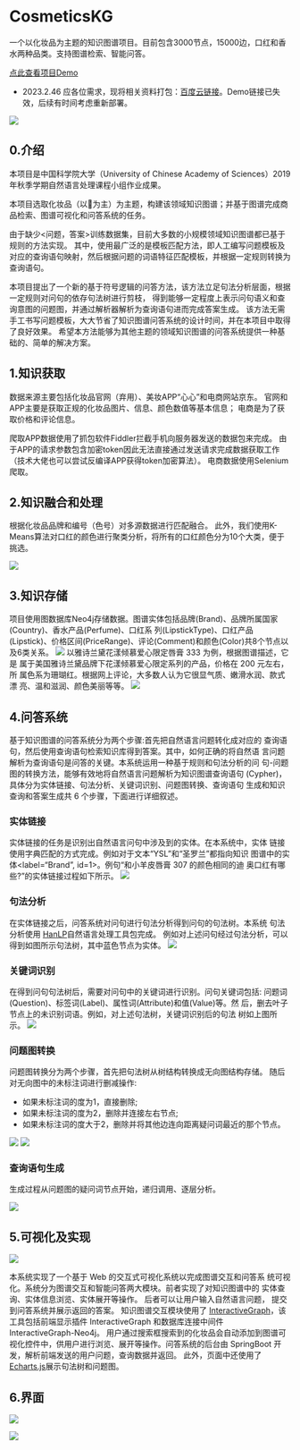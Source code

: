 # CosmeticsKG
一个以化妆品为主题的知识图谱项目。目前包含3000节点，15000边，口红和香水两种品类。支持图谱检索、智能问答。

[点此查看项目Demo](http://60.205.227.226:8080/CosmeticsKG-Web/)
- 2023.2.46 应各位需求，现将相关资料打包：[百度云链接](https://pan.baidu.com/s/1MLivu-yKH7h0PVKsJBs2cw?pwd=fbx1)。Demo链接已失效，后续有时间考虑重新部署。

![](images/exampleKG.jpg)
## 0.介绍
本项目是中国科学院大学（University of Chinese Academy of Sciences）2019年秋季学期自然语言处理课程小组作业成果。

本项目选取化妆品（以💄为主）为主题，构建该领域知识图谱；并基于图谱完成商品检索、图谱可视化和问答系统的任务。

由于缺少<问题，答案>训练数据集，目前大多数的小规模领域知识图谱都已基于规则的方法实现。
其中，使用最广泛的是模板匹配方法，即人工编写问题模板及对应的查询语句映射，然后根据问题的词语特征匹配模板，并根据一定规则转换为查询语句。

本项目提出了一个新的基于符号逻辑的问答方法，该方法立足句法分析层面，根据一定规则对问句的依存句法树进行剪枝，
得到能够一定程度上表示问句语义和查询意图的问题图，并通过解析器解析为查询语句进而完成答案生成。
该方法无需手工书写问题模板，大大节省了知识图谱问答系统的设计时间，并在本项目中取得了良好效果。
希望本方法能够为其他主题的领域知识图谱的问答系统提供一种基础的、简单的解决方案。

## 1.知识获取
数据来源主要包括化妆品官网（弃用）、美妆APP“心心”和电商网站京东。
官网和APP主要是获取正规的化妆品图片、信息、颜色数值等基本信息；
电商是为了获取价格和评论信息。

爬取APP数据使用了抓包软件Fiddler拦截手机向服务器发送的数据包来完成。
由于APP的请求参数包含加密token因此无法直接通过发送请求完成数据获取工作（技术大佬也可以尝试反编译APP获得token加密算法）。
电商数据使用Selenium爬取。
## 2.知识融合和处理
根据化妆品品牌和编号（色号）对多源数据进行匹配融合。
此外，我们使用K-Means算法对口红的颜色进行聚类分析，将所有的口红颜色分为10个大类，便于挑选。

![](images/color.png)

## 3.知识存储
项目使用图数据库Neo4j存储数据。图谱实体包括品牌(Brand)、品牌所属国家(Country)、香水产品(Perfume)、口红系 列(LipstickType)、口红产品(Lipstick)、价格区间(PriceRange)、评论(Comment)和颜色(Color)共8个节点以及6类关系。
![](images/schema.png)
以雅诗兰黛花漾倾慕爱心限定唇膏 333 为例，根据图谱描述，它是 属于美国雅诗兰黛品牌下花漾倾慕爱心限定系列的产品，价格在 200 元左右，所 属色系为珊瑚红。根据网上评论，大多数人认为它很显气质、嫩滑水润、款式漂 亮、温和滋润、颜色美丽等等。
![](images/example.png)
## 4.问答系统
基于知识图谱的问答系统分为两个步骤:首先把自然语言问题转化成对应的
查询语句，然后使用查询语句检索知识库得到答案。其中，如何正确的将自然语 言问题解析为查询语句是问答的关键。本系统运用一种基于规则和句法分析的问 句-问题图的转换方法，能够有效地将自然语言问题解析为知识图谱查询语句 (Cypher)，具体分为实体链接、句法分析、关键词识别、问题图转换、查询语句 生成和知识查询和答案生成共 6 个步骤，下面进行详细叙述。
### 实体链接
实体链接的任务是识别出自然语言问句中涉及到的实体。在本系统中，实体
链接使用字典匹配的方式完成。例如对于文本“YSL”和“圣罗兰”都指向知识 图谱中的实体<label=“Brand”, id=1>。例句“和小羊皮唇膏 307 的颜色相同的迪 奥口红有哪些?”的实体链接过程如下所示。
![](images/question.png)
### 句法分析
在实体链接之后，问答系统对问句进行句法分析得到问句的句法树。本系统
句法分析使用 [HanLP](https://github.com/hankcs/hanlp)自然语言处理工具包完成。 例如对上述问句经过句法分析，可以得到如图所示句法树，其中蓝色节点为实体。
![](images/tree1.png)
### 关键词识别
在得到问句句法树后，需要对问句中的关键词进行识别。问句关键词包括: 问题词(Question)、标签词(Label)、属性词(Attribute)和值(Value)等。然 后，删去叶子节点上的未识别词语。例如，对上述句法树，关键词识别后的句法 树如上图所示。
![](images/tree2.png)
### 问题图转换
问题图转换分为两个步骤，首先把句法树从树结构转换成无向图结构存储。 随后对无向图中的未标注词进行删减操作:
+ 如果未标注词的度为1，直接删除;
+ 如果未标注词的度为2，删除并连接左右节点;
+ 如果未标注词的度大于2，删除并将其他边连向距离疑问词最近的那个节点。

![](images/graph.png)
![](images/graph2.png)

### 查询语句生成
生成过程从问题图的疑问词节点开始，递归调用、逐层分析。

![](images/cypher.png)

## 5.可视化及实现

![](images/web.png)

本系统实现了一个基于 Web 的交互式可视化系统以完成图谱交互和问答系
统可视化。系统分为图谱交互和智能问答两大模块。前者实现了对知识图谱中的 实体查询、实体信息浏览、实体展开等操作。
后者可以让用户输入自然语言问题， 提交到问答系统并展示返回的答案。
知识图谱交互模块使用了 [InteractiveGraph](https://github.com/grapheco/InteractiveGraph)，该工具包括前端显示插件 InteractiveGraph 和数据库连接中间件 InteractiveGraph-Neo4j。
用户通过搜索框搜索到的化妆品会自动添加到图谱可视化控件中，供用户进行浏览、展开等操作。问答系统的后台由 SpringBoot 开发，解析前端发送的用户问题，查询数据并返回。
此外，页面中还使用了 [Echarts.js](https://www.echartsjs.com/en/index.html)展示句法树和问题图。
## 6.界面

![](images/exampleHOME.png)

![](images/exampleqa.png)
